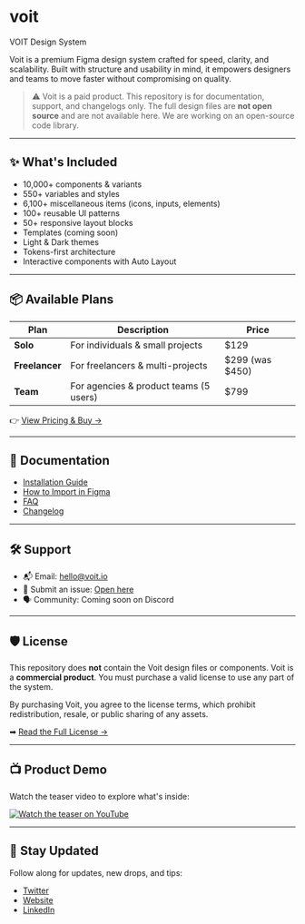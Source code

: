 # voit
VOIT Design System

Voit is a premium Figma design system crafted for speed, clarity, and scalability. Built with structure and usability in mind, it empowers designers and teams to move faster without compromising on quality.

> ⚠️ Voit is a paid product. This repository is for documentation, support, and changelogs only. The full design files are **not open source** and are not available here. We are working on an open-source code library. 

---

## ✨ What's Included

- 10,000+ components & variants
- 550+ variables and styles
- 6,100+ miscellaneous items (icons, inputs, elements)
- 100+ reusable UI patterns
- 50+ responsive layout blocks
- Templates (coming soon)
- Light & Dark themes
- Tokens-first architecture
- Interactive components with Auto Layout

---

## 📦 Available Plans

| Plan            | Description                             | Price            |
|-----------------|-----------------------------------------|------------------|
| **Solo**        | For individuals & small projects        | $129             |
| **Freelancer**  | For freelancers & multi-projects        | $299 (was $450)  |
| **Team**        | For agencies & product teams (5 users)  | $799             |

👉 [View Pricing & Buy →](https://voit.io/#pricing)

---

## 📖 Documentation

- [Installation Guide](./docs/installation.md)
- [How to Import in Figma](./docs/figma-import.md)
- [FAQ](./docs/faq.md)
- [Changelog](./changelog/)

---

## 🛠 Support

- 📬 Email: [hello@voit.io](mailto:hello@voit.io)
- 📄 Submit an issue: [Open here](https://github.com/yourname/voit/issues)
- 🗣 Community: Coming soon on Discord

---

## 🛡 License

This repository does **not** contain the Voit design files or components. Voit is a **commercial product**. You must purchase a valid license to use any part of the system.

By purchasing Voit, you agree to the license terms, which prohibit redistribution, resale, or public sharing of any assets.

➡ [Read the Full License →](./LICENSE.md)

---

## 📺 Product Demo

Watch the teaser video to explore what's inside:

[![Watch the teaser on YouTube](https://img.youtube.com/vi/HhDpsN53y_Q/hqdefault.jpg)](https://www.youtube.com/watch?v=HhDpsN53y_Q)

---

## 🚀 Stay Updated

Follow along for updates, new drops, and tips:

- [Twitter](https://x.com/voitui)
- [Website](https://voit.io)
- [LinkedIn](https://linkedin.com/in/voitui)
